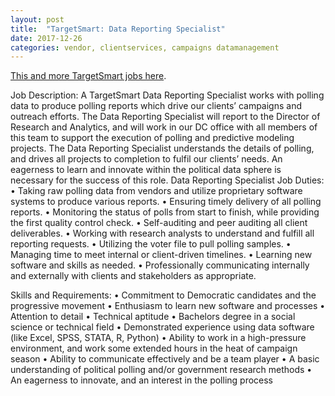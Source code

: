```yaml
---
layout: post
title:  "TargetSmart: Data Reporting Specialist"
date: 2017-12-26
categories: vendor, clientservices, campaigns datamanagement
---
```


[This and more TargetSmart jobs here](www.targetsmart.com/careers).

Job Description:
A TargetSmart Data Reporting Specialist works with polling data to produce polling reports which drive our clients’ campaigns and outreach efforts. The Data Reporting Specialist will report to the Director of Research and Analytics, and will work in our DC office with all members of this team to support the execution of polling and predictive modeling projects. The Data Reporting Specialist understands the details of polling, and drives all projects to completion to fulfil our clients’ needs. An eagerness to learn and innovate within the political data sphere is necessary for the success of this role.
Data Reporting Specialist Job Duties:
•	Taking raw polling data from vendors and utilize proprietary software systems to produce various reports.
•	Ensuring timely delivery of all polling reports.
•	Monitoring the status of polls from start to finish, while providing the first quality control check.
•	Self-auditing and peer auditing all client deliverables.
•	Working with research analysts to understand and fulfill all reporting requests.
•	Utilizing the voter file to pull polling samples.
•	Managing time to meet internal or client-driven timelines.
•	Learning new software and skills as needed.
•	Professionally communicating internally and externally with clients and stakeholders as appropriate.

Skills and Requirements:
•	Commitment to Democratic candidates and the progressive movement
•	Enthusiasm to learn new software and processes
•	Attention to detail
•	Technical aptitude
•	Bachelors degree in a social science or technical field
•	Demonstrated experience using data software (like Excel, SPSS, STATA, R, Python)
•	Ability to work in a high-pressure environment, and work some extended hours in the heat of campaign season
•	Ability to communicate effectively and be a team player
•	A basic understanding of political polling and/or government research methods
•	An eagerness to innovate, and an interest in the polling process
